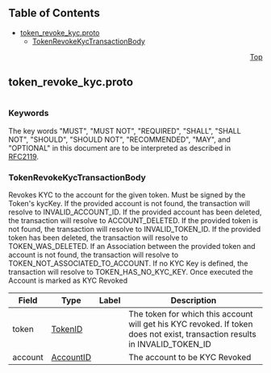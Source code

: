 ## Table of Contents

- [token_revoke_kyc.proto](#token_revoke_kyc-proto)
    - [TokenRevokeKycTransactionBody](#proto-TokenRevokeKycTransactionBody)
  



<a name="token_revoke_kyc-proto"></a>
<p align="right"><a href="#top">Top</a></p>

## token_revoke_kyc.proto
#

### Keywords
The key words "MUST", "MUST NOT", "REQUIRED", "SHALL", "SHALL NOT",
"SHOULD", "SHOULD NOT", "RECOMMENDED", "MAY", and "OPTIONAL" in this
document are to be interpreted as described in [RFC2119](https://www.ietf.org/rfc/rfc2119).


<a name="proto-TokenRevokeKycTransactionBody"></a>

### TokenRevokeKycTransactionBody
Revokes KYC to the account for the given token. Must be signed by the Token's kycKey.
If the provided account is not found, the transaction will resolve to INVALID_ACCOUNT_ID.
If the provided account has been deleted, the transaction will resolve to ACCOUNT_DELETED.
If the provided token is not found, the transaction will resolve to INVALID_TOKEN_ID.
If the provided token has been deleted, the transaction will resolve to TOKEN_WAS_DELETED.
If an Association between the provided token and account is not found, the transaction will
resolve to TOKEN_NOT_ASSOCIATED_TO_ACCOUNT.
If no KYC Key is defined, the transaction will resolve to TOKEN_HAS_NO_KYC_KEY.
Once executed the Account is marked as KYC Revoked


| Field | Type | Label | Description |
| ----- | ---- | ----- | ----------- |
| token | [TokenID](#proto-TokenID) |  | The token for which this account will get his KYC revoked. If token does not exist, transaction results in INVALID_TOKEN_ID |
| account | [AccountID](#proto-AccountID) |  | The account to be KYC Revoked |





 <!-- end messages -->

 <!-- end enums -->

 <!-- end HasExtensions -->

 <!-- end services -->


